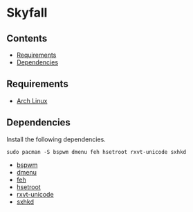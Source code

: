 # Skyfall

## Contents

- [Requirements](#requirements)
- [Dependencies](#dependencies)

## Requirements

- [Arch Linux](https://www.archlinux.org/)

## Dependencies

Install the following dependencies.

`sudo pacman -S bspwm dmenu feh hsetroot rxvt-unicode sxhkd`

- [bspwm](https://github.com/baskerville/bspwm)
- [dmenu](https://wiki.archlinux.org/index.php/dmenu)
- [feh](https://wiki.archlinux.org/index.php/feh)
- [hsetroot](https://github.com/himdel/hsetroot)
- [rxvt-unicode](https://wiki.archlinux.org/index.php/Rxvt-unicode)
- [sxhkd](https://github.com/baskerville/sxhkd)
